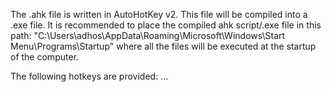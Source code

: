 The .ahk file is written in AutoHotKey v2. This file will be compiled into a .exe file. It is recommended to place the compiled ahk script/.exe file in this path: "C:\Users\adhos\AppData\Roaming\Microsoft\Windows\Start Menu\Programs\Startup" where all the files will be executed at the startup of the computer. 

The following hotkeys are provided:
...